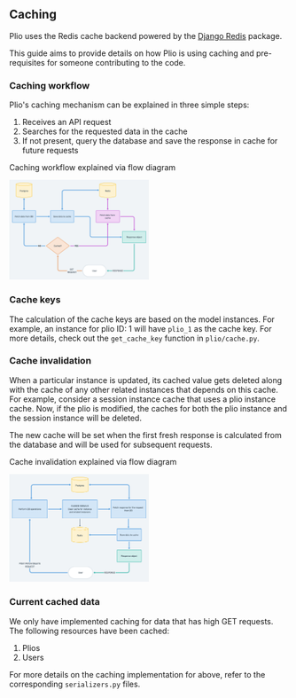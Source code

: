 ## Caching
Plio uses the Redis cache backend powered by the [Django Redis](https://github.com/jazzband/django-redis) package.

This guide aims to provide details on how Plio is using caching and pre-requisites for someone contributing to the code.

### Caching workflow
Plio's caching mechanism can be explained in three simple steps:
1. Receives an API request
2. Searches for the requested data in the cache
3. If not present, query the database and save the response in cache for future requests

Caching workflow explained via flow diagram

![Overview of caching](images/caching-workflow.png)


### Cache keys
The calculation of the cache keys are based on the model instances. For example, an instance for plio ID: 1 will have `plio_1` as the cache key.
For more details, check out the `get_cache_key` function in `plio/cache.py`.


### Cache invalidation
When a particular instance is updated, its cached value gets deleted along with the cache of any other related instances that depends on this cache. For example, consider a session instance cache that uses a plio instance cache. Now, if the plio is modified, the caches for both the plio instance and the session instance will be deleted.

The new cache will be set when the first fresh response is calculated from the database and will be used for subsequent requests.

Cache invalidation explained via flow diagram

![Overview of caching](images/cache-invalidation-workflow.png)


### Current cached data
We only have implemented caching for data that has high GET requests. The following resources have been cached:
1. Plios
2. Users

For more details on the caching implementation for above, refer to the corresponding `serializers.py` files.

<style>
  img {
    width: 50%;
  }
</style>
